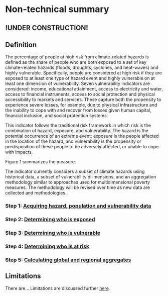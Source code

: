 # Non-technical summary

## !UNDER CONSTRUCTION!

## Definition
The percentage of people at high risk from climate-related hazards is defined as the share of people who are both exposed to a set of key climate-related hazards (floods, droughts, cyclones, and heat-waves) and highly vulnerable. Specifically, people are considered at high risk if they are exposed to at least one type of hazard event and highly vulnerable on at least one dimension of vulnerability. Seven vulnerability indicators are considered: income, educational attainment, access to electricity and water, access to financial instruments, access to social protection and physical accessibility to markets and services. These capture both the propensity to experience severe losses, for example, due to physical infrastructure and the inability to cope with and recover from losses given human capital, financial inclusion, and social protection systems.

This indicator follows the traditional risk framework in which risk is the combination of hazard, exposure, and vulnerability. The hazard is the potential occurrence of an extreme event; exposure is the people affected in the location of the hazard; and vulnerability is the propensity or predisposition of these people to be adversely affected, or unable to cope with impacts. 

Figure 1 summarizes the measure.

The indicator currently considers a subset of climate hazards using historical data, a subset of vulnerability di-mensions, and an aggregation methodology similar to approaches used for multidimensional poverty measures. The methodology will be revised over time as new data are collected and methodologies.

### Step 1: [Acquiring hazard, population and vulnerability data](1_data)

### Step 2: [Determining who is exposed](2_exposure)

### Step 3: [Determining who is vulnerable](3_vulnerability)

### Step 4: [Determining who is at risk](4_risk)

### Step 5: [Calculating global and regional aggregates](5_aggregates)

## Limitations
There are... Limitations are discussed further [here](limitations).

